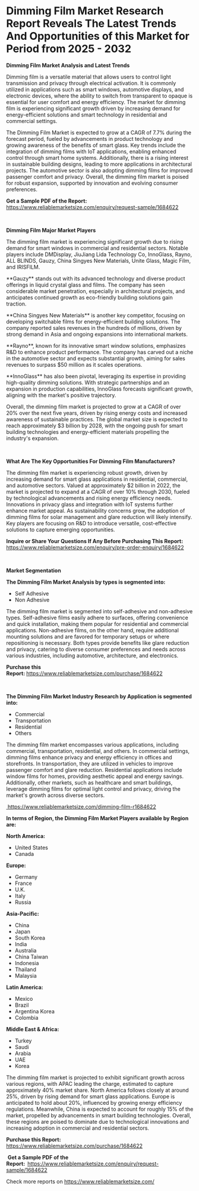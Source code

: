 <p><h1>Dimming Film Market Research Report Reveals The Latest Trends And Opportunities of this Market for Period from 2025 - 2032</h1></p><p><strong>Dimming Film Market Analysis and Latest Trends</strong></p>
<p><p>Dimming film is a versatile material that allows users to control light transmission and privacy through electrical activation. It is commonly utilized in applications such as smart windows, automotive displays, and electronic devices, where the ability to switch from transparent to opaque is essential for user comfort and energy efficiency. The market for dimming film is experiencing significant growth driven by increasing demand for energy-efficient solutions and smart technology in residential and commercial settings.</p><p>The Dimming Film Market is expected to grow at a CAGR of 7.7% during the forecast period, fueled by advancements in product technology and growing awareness of the benefits of smart glass. Key trends include the integration of dimming films with IoT applications, enabling enhanced control through smart home systems. Additionally, there is a rising interest in sustainable building designs, leading to more applications in architectural projects. The automotive sector is also adopting dimming films for improved passenger comfort and privacy. Overall, the dimming film market is poised for robust expansion, supported by innovation and evolving consumer preferences.</p></p>
<p><strong>Get a Sample PDF of the Report:&nbsp;</strong> <a href="https://www.reliablemarketsize.com/enquiry/request-sample/1684622?utm_campaign=3205&utm_medium=2&utm_source=Github&utm_content=ia&utm_term=26032025&utm_id=dimming-film">https://www.reliablemarketsize.com/enquiry/request-sample/1684622</a></p>
<p>&nbsp;</p>
<p><strong>Dimming Film Major Market Players</strong></p>
<p><p>The dimming film market is experiencing significant growth due to rising demand for smart windows in commercial and residential sectors. Notable players include DMDisplay, JiuJiang Lida Technology Co, InnoGlass, Rayno, ALL BLINDS, Gauzy, China Singyes New Materials, Unite Glass, Magic Film, and IRISFILM.</p><p>**Gauzy** stands out with its advanced technology and diverse product offerings in liquid crystal glass and films. The company has seen considerable market penetration, especially in architectural projects, and anticipates continued growth as eco-friendly building solutions gain traction.</p><p>**China Singyes New Materials** is another key competitor, focusing on developing switchable films for energy-efficient building solutions. The company reported sales revenues in the hundreds of millions, driven by strong demand in Asia and ongoing expansions into international markets.</p><p>**Rayno**, known for its innovative smart window solutions, emphasizes R&D to enhance product performance. The company has carved out a niche in the automotive sector and expects substantial growth, aiming for sales revenues to surpass $50 million as it scales operations.</p><p>**InnoGlass** has also been pivotal, leveraging its expertise in providing high-quality dimming solutions. With strategic partnerships and an expansion in production capabilities, InnoGlass forecasts significant growth, aligning with the market's positive trajectory.</p><p>Overall, the dimming film market is projected to grow at a CAGR of over 20% over the next five years, driven by rising energy costs and increased awareness of sustainable practices. The global market size is expected to reach approximately $3 billion by 2028, with the ongoing push for smart building technologies and energy-efficient materials propelling the industry's expansion.</p></p>
<p>&nbsp;</p>
<p><strong>What Are The Key Opportunities For Dimming Film Manufacturers?</strong></p>
<p><p>The dimming film market is experiencing robust growth, driven by increasing demand for smart glass applications in residential, commercial, and automotive sectors. Valued at approximately $2 billion in 2022, the market is projected to expand at a CAGR of over 10% through 2030, fueled by technological advancements and rising energy efficiency needs. Innovations in privacy glass and integration with IoT systems further enhance market appeal. As sustainability concerns grow, the adoption of dimming films for solar management and glare reduction will likely intensify. Key players are focusing on R&D to introduce versatile, cost-effective solutions to capture emerging opportunities.</p></p>
<p><strong>Inquire or Share Your Questions If Any Before Purchasing This Report:</strong> <a href="https://www.reliablemarketsize.com/enquiry/pre-order-enquiry/1684622?utm_campaign=3205&utm_medium=2&utm_source=Github&utm_content=ia&utm_term=26032025&utm_id=dimming-film">https://www.reliablemarketsize.com/enquiry/pre-order-enquiry/1684622</a></p>
<p>&nbsp;</p>
<p><strong>Market Segmentation</strong></p>
<p><strong>The Dimming Film Market Analysis by types is segmented into:</strong></p>
<p><ul><li>Self Adhesive</li><li>Non Adhesive</li></ul></p>
<p><p>The dimming film market is segmented into self-adhesive and non-adhesive types. Self-adhesive films easily adhere to surfaces, offering convenience and quick installation, making them popular for residential and commercial applications. Non-adhesive films, on the other hand, require additional mounting solutions and are favored for temporary setups or where repositioning is necessary. Both types provide benefits like glare reduction and privacy, catering to diverse consumer preferences and needs across various industries, including automotive, architecture, and electronics.</p></p>
<p><strong>Purchase this Report:&nbsp;</strong><a href="https://www.reliablemarketsize.com/purchase/1684622?utm_campaign=3205&utm_medium=2&utm_source=Github&utm_content=ia&utm_term=26032025&utm_id=dimming-film">https://www.reliablemarketsize.com/purchase/1684622</a></p>
<p>&nbsp;</p>
<p><strong>The Dimming Film Market Industry Research by Application is segmented into:</strong></p>
<p><ul><li>Commercial</li><li>Transportation</li><li>Residential</li><li>Others</li></ul></p>
<p><p>The dimming film market encompasses various applications, including commercial, transportation, residential, and others. In commercial settings, dimming films enhance privacy and energy efficiency in offices and storefronts. In transportation, they are utilized in vehicles to improve passenger comfort and glare reduction. Residential applications include window films for homes, providing aesthetic appeal and energy savings. Additionally, other markets, such as healthcare and smart buildings, leverage dimming films for optimal light control and privacy, driving the market's growth across diverse sectors.</p></p>
<p><a href="https://www.reliablemarketsize.com/dimming-film-r1684622?utm_campaign=3205&utm_medium=2&utm_source=Github&utm_content=ia&utm_term=26032025&utm_id=dimming-film">&nbsp;https://www.reliablemarketsize.com/dimming-film-r1684622</a></p>
<p><strong>In terms of Region, the Dimming Film Market Players available by Region are:</strong></p>
<p>
    <p> <strong> North America: </strong>
        <ul>
            <li>United States</li>
            <li>Canada</li>
        </ul>
        </p> 
    <p> <strong> Europe: </strong>
        <ul>
            <li>Germany</li>
            <li>France</li>
            <li>U.K.</li>
            <li>Italy</li>
            <li>Russia</li>
        </ul>
        </p> 
    <p> <strong> Asia-Pacific: </strong>
        <ul>
            <li>China</li>
            <li>Japan</li>
            <li>South Korea</li>
            <li>India</li>
            <li>Australia</li>
            <li>China Taiwan</li>
            <li>Indonesia</li>
            <li>Thailand</li>
            <li>Malaysia</li>
        </ul>
        </p> 
    <p> <strong> Latin America: </strong>
        <ul>
            <li>Mexico</li>
            <li>Brazil</li>
            <li>Argentina Korea</li>
            <li>Colombia</li>
        </ul>
        </p> 
    <p> <strong> Middle East & Africa: </strong>
        <ul>
            <li>Turkey</li>
            <li>Saudi</li>
            <li>Arabia</li>
            <li>UAE</li>
            <li>Korea</li>
        </ul>
    </p>
    </p>
<p><p>The dimming film market is projected to exhibit significant growth across various regions, with APAC leading the charge, estimated to capture approximately 40% market share. North America follows closely at around 25%, driven by rising demand for smart glass applications. Europe is anticipated to hold about 20%, influenced by growing energy efficiency regulations. Meanwhile, China is expected to account for roughly 15% of the market, propelled by advancements in smart building technologies. Overall, these regions are poised to dominate due to technological innovations and increasing adoption in commercial and residential sectors.</p></p>
<p><strong>Purchase this Report: </strong><a href="https://www.reliablemarketsize.com/purchase/1684622?utm_campaign=3205&utm_medium=2&utm_source=Github&utm_content=ia&utm_term=26032025&utm_id=dimming-film">https://www.reliablemarketsize.com/purchase/1684622</a></p>
<p>&nbsp;<strong>Get a Sample PDF of the Report:&nbsp;&nbsp;</strong><a href="https://www.reliablemarketsize.com/enquiry/request-sample/1684622?utm_campaign=3205&utm_medium=2&utm_source=Github&utm_content=ia&utm_term=26032025&utm_id=dimming-film">https://www.reliablemarketsize.com/enquiry/request-sample/1684622</a></p>
<p><strong></strong></p>
<p>Check more reports on <a href="https://www.reliablemarketsize.com/?utm_campaign=3205&utm_medium=2&utm_source=Github&utm_content=ia&utm_term=26032025&utm_id=dimming-film">https://www.reliablemarketsize.com/</a></p>